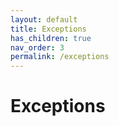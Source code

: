 ```yaml
---
layout: default
title: Exceptions
has_children: true
nav_order: 3
permalink: /exceptions
---
```


# Exceptions
